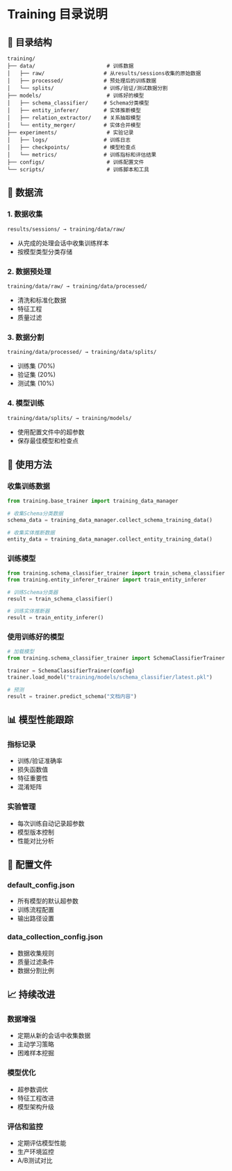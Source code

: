 # Training 目录说明

## 📁 目录结构

```
training/
├── data/                       # 训练数据
│   ├── raw/                   # 从results/sessions收集的原始数据
│   ├── processed/             # 预处理后的训练数据
│   └── splits/                # 训练/验证/测试数据分割
├── models/                     # 训练好的模型
│   ├── schema_classifier/     # Schema分类模型
│   ├── entity_inferer/        # 实体推断模型
│   ├── relation_extractor/    # 关系抽取模型
│   └── entity_merger/         # 实体合并模型
├── experiments/                # 实验记录
│   ├── logs/                  # 训练日志
│   ├── checkpoints/           # 模型检查点
│   └── metrics/               # 训练指标和评估结果
├── configs/                    # 训练配置文件
└── scripts/                    # 训练脚本和工具
```

## 🎯 数据流

### 1. 数据收集
```
results/sessions/ → training/data/raw/
```
- 从完成的处理会话中收集训练样本
- 按模型类型分类存储

### 2. 数据预处理
```
training/data/raw/ → training/data/processed/
```
- 清洗和标准化数据
- 特征工程
- 质量过滤

### 3. 数据分割
```
training/data/processed/ → training/data/splits/
```
- 训练集 (70%)
- 验证集 (20%)
- 测试集 (10%)

### 4. 模型训练
```
training/data/splits/ → training/models/
```
- 使用配置文件中的超参数
- 保存最佳模型和检查点

## 🚀 使用方法

### 收集训练数据
```python
from training.base_trainer import training_data_manager

# 收集Schema分类数据
schema_data = training_data_manager.collect_schema_training_data()

# 收集实体推断数据
entity_data = training_data_manager.collect_entity_training_data()
```

### 训练模型
```python
from training.schema_classifier_trainer import train_schema_classifier
from training.entity_inferer_trainer import train_entity_inferer

# 训练Schema分类器
result = train_schema_classifier()

# 训练实体推断器
result = train_entity_inferer()
```

### 使用训练好的模型
```python
# 加载模型
from training.schema_classifier_trainer import SchemaClassifierTrainer

trainer = SchemaClassifierTrainer(config)
trainer.load_model("training/models/schema_classifier/latest.pkl")

# 预测
result = trainer.predict_schema("文档内容")
```

## 📊 模型性能跟踪

### 指标记录
- 训练/验证准确率
- 损失函数值
- 特征重要性
- 混淆矩阵

### 实验管理
- 每次训练自动记录超参数
- 模型版本控制
- 性能对比分析

## 🔧 配置文件

### default_config.json
- 所有模型的默认超参数
- 训练流程配置
- 输出路径设置

### data_collection_config.json
- 数据收集规则
- 质量过滤条件
- 数据分割比例

## 📈 持续改进

### 数据增强
- 定期从新的会话中收集数据
- 主动学习策略
- 困难样本挖掘

### 模型优化
- 超参数调优
- 特征工程改进
- 模型架构升级

### 评估和监控
- 定期评估模型性能
- 生产环境监控
- A/B测试对比

